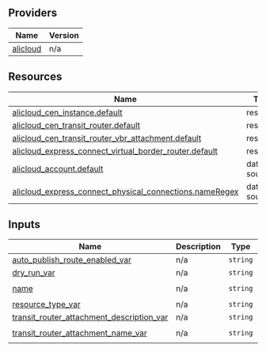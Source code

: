 <!-- BEGIN_TF_DOCS -->
## Providers

| Name | Version |
|------|---------|
| <a name="provider_alicloud"></a> [alicloud](#provider\_alicloud) | n/a |

## Resources

| Name | Type |
|------|------|
| [alicloud_cen_instance.default](https://registry.terraform.io/providers/hashicorp/alicloud/latest/docs/resources/cen_instance) | resource |
| [alicloud_cen_transit_router.default](https://registry.terraform.io/providers/hashicorp/alicloud/latest/docs/resources/cen_transit_router) | resource |
| [alicloud_cen_transit_router_vbr_attachment.default](https://registry.terraform.io/providers/hashicorp/alicloud/latest/docs/resources/cen_transit_router_vbr_attachment) | resource |
| [alicloud_express_connect_virtual_border_router.default](https://registry.terraform.io/providers/hashicorp/alicloud/latest/docs/resources/express_connect_virtual_border_router) | resource |
| [alicloud_account.default](https://registry.terraform.io/providers/hashicorp/alicloud/latest/docs/data-sources/account) | data source |
| [alicloud_express_connect_physical_connections.nameRegex](https://registry.terraform.io/providers/hashicorp/alicloud/latest/docs/data-sources/express_connect_physical_connections) | data source |

## Inputs

| Name | Description | Type | Default | Required |
|------|-------------|------|---------|:--------:|
| <a name="input_auto_publish_route_enabled_var"></a> [auto\_publish\_route\_enabled\_var](#input\_auto\_publish\_route\_enabled\_var) | n/a | `string` | `"true"` | no |
| <a name="input_dry_run_var"></a> [dry\_run\_var](#input\_dry\_run\_var) | n/a | `string` | `"false"` | no |
| <a name="input_name"></a> [name](#input\_name) | n/a | `string` | `"tf-exampleCenTransitRouterVbrAttachment8900804"` | no |
| <a name="input_resource_type_var"></a> [resource\_type\_var](#input\_resource\_type\_var) | n/a | `string` | `"VBR"` | no |
| <a name="input_transit_router_attachment_description_var"></a> [transit\_router\_attachment\_description\_var](#input\_transit\_router\_attachment\_description\_var) | n/a | `string` | `"desp"` | no |
| <a name="input_transit_router_attachment_name_var"></a> [transit\_router\_attachment\_name\_var](#input\_transit\_router\_attachment\_name\_var) | n/a | `string` | `"tf-exampleCenTransitRouterVbrAttachment7652123"` | no |
<!-- END_TF_DOCS -->    
